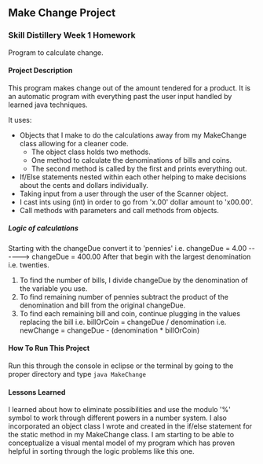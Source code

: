 ## Make Change Project

### Skill Distillery Week 1 Homework

Program to calculate change.

#### Project Description
This program makes change out of the amount tendered for a product.
It is an automatic program with everything past the user input handled by learned java techniques.

It uses: 
* Objects that I make to do the calculations away from my MakeChange class allowing for a cleaner code.
	* The object class holds two methods.
	* One method to calculate the denominations of bills and coins. 
	* The second method is called by the first and prints everything out.
* If/Else statements nested within each other helping to make decisions about the cents and dollars individually.
* Taking input from a user through the user of the Scanner object.
* I cast ints using (int) in order to go from 'x.00' dollar amount to 'x00.00'. 
* Call methods with parameters and call methods from objects.

##### Logic of calculations
Starting with the changeDue convert it to 'pennies' i.e. changeDue  = 4.00 ------> changeDue = 400.00
After that begin with the largest denomination i.e. twenties. 
1. To find the number of bills, I divide changeDue by the denomination of the variable you use.							
2. To find remaining number of pennies subtract the product of the denomination and bill from the original changeDue.  	
3. To find each remaining bill and coin, continue plugging in the values replacing the bill 
									i.e. billOrCoin  = changeDue / denomination
									i.e. newChange = changeDue - (denomination * billOrCoin)
									
#### How To Run This Project
Run this through the console in eclipse or the terminal by going to the proper directory and type ```java MakeChange```


#### Lessons Learned

I learned about how to eliminate possibilities and use the modulo '%' symbol to work through different powers in a number system. 
I also incorporated an object class I wrote and created in the if/else statement for the static method in my MakeChange class.
I am starting to be able to conceptualize a visual mental model of my program which has proven helpful in sorting through the logic 
problems like this one.  